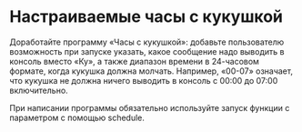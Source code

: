 # Настраиваемые часы с кукушкой

Доработайте программу «Часы с кукушкой»: добавьте пользователю возможность при запуске указать, какое сообщение надо выводить в консоль вместо «Ку», а также диапазон времени в 24-часовом формате, когда кукушка должна молчать. Например, «00-07» означает, что кукушка не должна ничего выводить в консоль с 00:00 до 07:00 включительно.

При написании программы обязательно используйте запуск функции с параметром с помощью schedule.